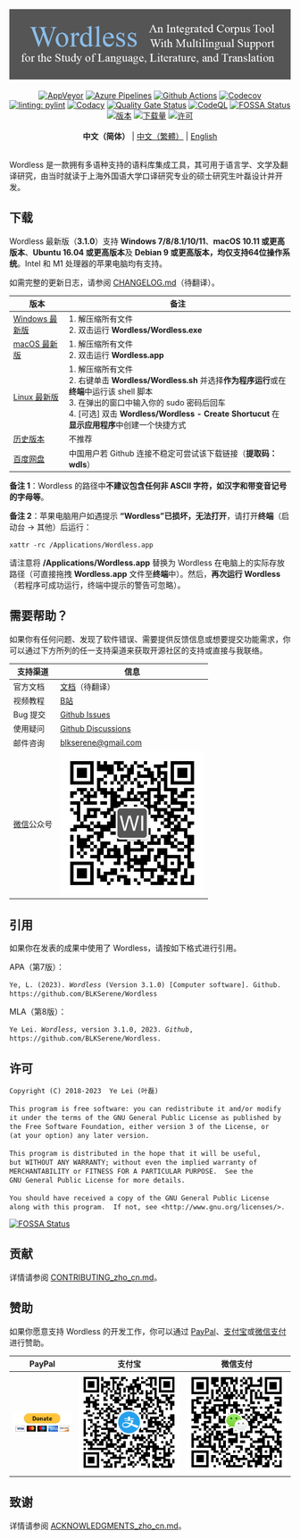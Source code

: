<!--
# Wordless: README - Chinese (Simplified)
# Copyright (C) 2018-2023  Ye Lei (叶磊)
#
# This program is free software: you can redistribute it and/or modify
# it under the terms of the GNU General Public License as published by
# the Free Software Foundation, either version 3 of the License, or
# (at your option) any later version.
#
# This program is distributed in the hope that it will be useful,
# but WITHOUT ANY WARRANTY; without even the implied warranty of
# MERCHANTABILITY or FITNESS FOR A PARTICULAR PURPOSE.  See the
# GNU General Public License for more details.
#
# You should have received a copy of the GNU General Public License
# along with this program.  If not, see <http://www.gnu.org/licenses/>.
-->

<div align="center"><img src="/doc/wl_logo.png" alt="Wordless：一款拥有多语种支持的语料库集成工具，可用于语言学、文学及翻译研究"></div>

<br>

<div align="center">
    <a href="https://ci.appveyor.com/project/BLKSerene/wordless">
        <img src="https://ci.appveyor.com/api/projects/status/github/BLKSerene/Wordless?svg=true" alt="AppVeyor"></a>
    <a href="https://dev.azure.com/blkserene/BLKSerene%20-%20Github/_build/latest?definitionId=1&branchName=main">
        <img src="https://dev.azure.com/blkserene/BLKSerene%20-%20Github/_apis/build/status/BLKSerene.Wordless?branchName=main" alt="Azure Pipelines"></a>
    <a href="https://github.com/BLKSerene/Wordless/actions?query=workflow%3ATests">
        <img src="https://github.com/BLKSerene/Wordless/workflows/Tests/badge.svg" alt="Github Actions"></a>
    <a href="https://codecov.io/gh/BLKSerene/Wordless">
        <img src="https://codecov.io/gh/BLKSerene/Wordless/branch/main/graph/badge.svg?token=ED6TW92A7G" alt="Codecov"></a>
</div>

<div align="center">
    <a href="https://github.com/PyCQA/pylint">
        <img src="https://img.shields.io/badge/linting-pylint-yellowgreen" alt="linting: pylint"></a>
    <a href="https://www.codacy.com/gh/BLKSerene/Wordless/dashboard?utm_source=github.com&amp;utm_medium=referral&amp;utm_content=BLKSerene/Wordless&amp;utm_campaign=Badge_Grade">
        <img src="https://app.codacy.com/project/badge/Grade/8226d15d1c4b4268beee760f9b59b3db" alt="Codacy"></a>
    <a href="https://sonarcloud.io/summary/new_code?id=BLKSerene_Wordless">
        <img src="https://sonarcloud.io/api/project_badges/measure?project=BLKSerene_Wordless&metric=alert_status" alt="Quality Gate Status"></a>
    <a href="https://github.com/BLKSerene/Wordless/actions?query=workflow%3ACodeQL">
        <img src="https://github.com/BLKSerene/Wordless/workflows/CodeQL/badge.svg" alt="CodeQL"></a>
    <a href="https://app.fossa.com/projects/git%2Bgithub.com%2FBLKSerene%2FWordless?ref=badge_shield">
        <img src="https://app.fossa.com/api/projects/git%2Bgithub.com%2FBLKSerene%2FWordless.svg?type=shield" alt="FOSSA Status"></a>
</div>

<div align="center">
    <a href="https://github.com/BLKSerene/Wordless/releases">
        <img src="https://img.shields.io/github/v/release/BLKSerene/Wordless?include_prereleases&label=%E7%89%88%E6%9C%AC&sort=semver" alt="版本"></a>
    <a href="#下载">
        <img src="https://img.shields.io/github/downloads/BLKSerene/Wordless/total?label=%E4%B8%8B%E8%BD%BD%E9%87%8F" alt="下载量"></a>
    <a href="/LICENSE.txt">
        <img src="https://img.shields.io/github/license/BLKSerene/Wordless?label=%E8%AE%B8%E5%8F%AF" alt="许可"></a>
</div>

<br>

<div align="center">
    <b>中文（简体）</b> | <a href="/README_zho_tw.md">中文（繁體）</a> | <a href="https://github.com/BLKSerene/Wordless#readme">English</a>
</div>

<br>

Wordless 是一款拥有多语种支持的语料库集成工具，其可用于语言学、文学及翻译研究，由当时就读于上海外国语大学口译研究专业的硕士研究生叶磊设计并开发。

## 下载

Wordless 最新版（**3.1.0**）支持 **Windows 7/8/8.1/10/11**、**macOS 10.11 或更高版本**、**Ubuntu 16.04 或更高版本**及 **Debian 9 或更高版本，**均仅支持**64位操作系统**。Intel 和 M1 处理器的苹果电脑均有支持。

如需完整的更新日志，请参阅 [CHANGELOG.md](/CHANGELOG.md)（待翻译）。

版本|备注
----|---
[Windows 最新版](https://github.com/BLKSerene/Wordless/releases/download/3.1.0/wordless_3.1.0_windows.zip)|1. 解压缩所有文件<br>2. 双击运行 **Wordless/Wordless.exe**
[macOS 最新版](https://github.com/BLKSerene/Wordless/releases/download/3.1.0/wordless_3.1.0_macos.zip)|1. 解压缩所有文件<br>2. 双击运行 **Wordless.app**
[Linux 最新版](https://github.com/BLKSerene/Wordless/releases/download/3.1.0/wordless_3.1.0_linux.tar.gz)|1. 解压缩所有文件<br>2. 右键单击 **Wordless/Wordless.sh** 并选择**作为程序运行**或在**终端**中运行该 shell 脚本<br>3. 在弹出的窗口中输入你的 sudo 密码后回车<br>4. [可选] 双击 **Wordless/Wordless - Create Shortucut** 在**显示应用程序**中创建一个快捷方式
[历史版本](https://github.com/BLKSerene/Wordless/releases)|不推荐
[百度网盘](https://pan.baidu.com/s/1--ZzABrDQBZlZagWlVQMbg?pwd=wdls#list/path=%2FWordless%2FWordless%203.1.0)|中国用户若 Github 连接不稳定可尝试该下载链接（**提取码：wdls**）

**备注 1**：Wordless 的路径中**不建议包含任何非 ASCII 字符，如汉字和带变音记号的字母等**。

**备注 2**：苹果电脑用户如遇提示 **“Wordless”已损坏，无法打开**，请打开**终端**（启动台 → 其他）后运行：

    xattr -rc /Applications/Wordless.app

请注意将 **/Applications/Wordless.app** 替换为 Wordless 在电脑上的实际存放路径（可直接拖拽 **Wordless.app** 文件至**终端**中）。然后，**再次运行 Wordless**（若程序可成功运行，终端中提示的警告可忽略）。

## 需要帮助？

如果你有任何问题、发现了软件错误、需要提供反馈信息或想要提交功能需求，你可以通过下方所列的任一支持渠道来获取开源社区的支持或直接与我联络。

支持渠道|信息
-------|----
官方文档|[文档](/doc/doc_eng.md)（待翻译）
视频教程|[B站](https://space.bilibili.com/34963752/video)
Bug 提交|[Github Issues](https://github.com/BLKSerene/Wordless/issues)
使用疑问|[Github Discussions](https://github.com/BLKSerene/Wordless/discussions)
邮件咨询|[blkserene<i>@</i>gmail<i>.</i>com](mailto:blkserene@gmail.com)
[微信](https://weixin.qq.com/)公众号|![微信公众号](/imgs/wechat_official_account.jpg)

## 引用

如果你在发表的成果中使用了 Wordless，请按如下格式进行引用。

APA（第7版）：

<pre><code>Ye, L. (2023). <i>Wordless</i> (Version 3.1.0) [Computer software]. Github. https://github.com/BLKSerene/Wordless</code></pre>

MLA（第8版）：

<pre><code>Ye Lei. <i>Wordless</i>, version 3.1.0, 2023. <i>Github</i>, https://github.com/BLKSerene/Wordless.</code></pre>

## 许可

    Copyright (C) 2018-2023  Ye Lei (叶磊)
    
    This program is free software: you can redistribute it and/or modify
    it under the terms of the GNU General Public License as published by
    the Free Software Foundation, either version 3 of the License, or
    (at your option) any later version.
    
    This program is distributed in the hope that it will be useful,
    but WITHOUT ANY WARRANTY; without even the implied warranty of
    MERCHANTABILITY or FITNESS FOR A PARTICULAR PURPOSE.  See the
    GNU General Public License for more details.
    
    You should have received a copy of the GNU General Public License
    along with this program.  If not, see <http://www.gnu.org/licenses/>.

[![FOSSA Status](https://app.fossa.com/api/projects/git%2Bgithub.com%2FBLKSerene%2FWordless.svg?type=large)](https://app.fossa.com/projects/git%2Bgithub.com%2FBLKSerene%2FWordless?ref=badge_large)

## 贡献

详情请参阅 [CONTRIBUTING_zho_cn.md](/CONTRIBUTING_zho_cn.md)。

## 赞助

如果你愿意支持 Wordless 的开发工作，你可以通过 [PayPal](https://www.paypal.com/)、[支付宝](https://www.alipay.com/)或[微信支付](https://pay.weixin.qq.com/)进行赞助。

PayPal|支付宝|微信支付
------|-----|--------
[![PayPal](/imgs/donating_paypal.gif)](https://www.paypal.com/cgi-bin/webscr?cmd=_s-xclick&hosted_button_id=V2V54NYE2YD32)|![支付宝](/imgs/donating_alipay.png)|![微信支付](/imgs/donating_wechat_pay.png)

## 致谢

详情请参阅 [ACKNOWLEDGMENTS_zho_cn.md](/ACKNOWLEDGMENTS_zho_cn.md)。
